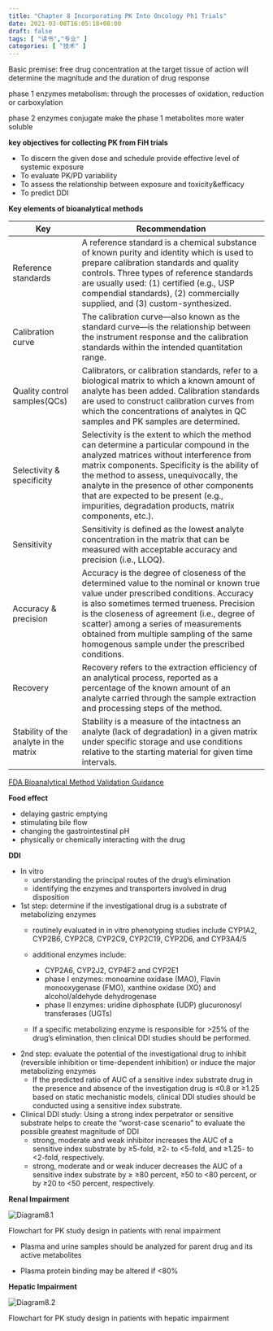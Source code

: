 ```yaml
---
title: "Chapter 8 Incorporating PK Into Oncology Ph1 Trials"
date: 2021-03-08T16:05:18+08:00
draft: false 
tags: [ "读书","专业" ]
categories: [ "技术" ]
---
```


Basic premise: free drug concentration at the target tissue of action will determine the magnitude and the duration of drug response

phase 1 enzymes metabolism: through the processes of oxidation, reduction or carboxylation

phase 2 enzymes conjugate make the phase 1 metabolites more water soluble



**key objectives for collecting PK from FiH trials**

- To discern the given dose and schedule provide effective level of systemic exposure
- To evaluate PK/PD variability
- To assess the relationship between exposure and toxicity&efficacy
- To predict DDI 



**Key elements of bioanalytical methods**

| Key                                    | Recommendation                                               |
| -------------------------------------- | ------------------------------------------------------------ |
| Reference standards                    | A reference standard is a chemical substance of known purity and identity which is used to prepare calibration standards and quality controls. Three types of reference standards are usually used: (1) certified (e.g., USP compendial standards), (2) commercially supplied, and (3) custom-synthesized. |
| Calibration curve                      | The calibration curve—also known as the standard curve—is the relationship between the instrument response and the calibration standards within the intended quantitation range. |
| Quality control samples(QCs)           | Calibrators, or calibration standards, refer to a biological matrix to which a known amount of analyte has been added. Calibration standards are used to construct calibration curves from which the concentrations of analytes in QC samples and PK samples are determined. |
| Selectivity & specificity              | Selectivity is the extent to which the method can determine a particular compound in the analyzed matrices without interference from matrix components. Specificity is the ability of the method to assess, unequivocally, the analyte in the presence of other components that are expected to be present (e.g., impurities, degradation products, matrix components, etc.). |
| Sensitivity                            | Sensitivity is defined as the lowest analyte concentration in the matrix that can be measured with acceptable accuracy and precision (i.e., LLOQ). |
| Accuracy & precision                   | Accuracy is the degree of closeness of the determined value to the nominal or known true value under prescribed conditions. Accuracy is also sometimes termed trueness. Precision is the closeness of agreement (i.e., degree of scatter) among a series of measurements obtained from multiple sampling of the same homogenous sample under the prescribed conditions. |
| Recovery                               | Recovery refers to the extraction efficiency of an analytical process, reported as a percentage of the known amount of an analyte carried through the sample extraction and processing steps of the method. |
| Stability of the analyte in the matrix | Stability is a measure of the intactness an analyte (lack of degradation) in a given matrix under specific storage and use conditions relative to the starting material for given time intervals. |

[FDA Bioanalytical Method Validation Guidance](https://www.fda.gov/downloads/Drugs/Guidances/ucm070107.pdf)



**Food effect**

- delaying gastric emptying
- stimulating bile flow
- changing the gastrointestinal pH 
- physically or chemically interacting with the drug

**DDI**

- In vitro
  - understanding the principal routes of the drug’s elimination
  - identifying the enzymes and transporters involved in drug disposition
- 1st step: determine if the investigational drug is a substrate of metabolizing enzymes
  - routinely evaluated in in vitro phenotyping studies include CYP1A2, CYP2B6, CYP2C8, CYP2C9, CYP2C19, CYP2D6, and CYP3A4/5
  - additional enzymes include: 
    - CYP2A6, CYP2J2, CYP4F2 and CYP2E1
    - phase I enzymes: monoamine oxidase (MAO), Flavin monooxygenase (FMO), xanthine oxidase (XO) and alcohol/aldehyde dehydrogenase
    - phase II enzymes: uridine diphosphate (UDP) glucuronosyl transferases (UGTs)
  
  - If a specific metabolizing enzyme is responsible for >25% of the drug’s elimination, then clinical DDI 
    studies should be performed.
- 2nd step: evaluate the potential of the investigational drug to inhibit (reversible inhibition or time-dependent inhibition) or induce the major metabolizing enzymes
  - If the predicted ratio of AUC of a sensitive index substrate drug in the presence and absence of the investigation drug is ≤0.8 or ≥1.25 based on static mechanistic models, clinical DDI studies should be conducted using a sensitive index substrate.
- Clinical DDI study: Using a strong index perpetrator or sensitive substrate helps to create the “worst-case scenario” to evaluate the possible greatest magnitude of DDI
  - strong, moderate and weak inhibitor increases the AUC of a sensitive index substrate by ≥5-fold, ≥2- to <5-fold, and ≥1.25- to <2-fold, respectively.
  - strong, moderate and or weak inducer decreases the AUC of a sensitive index substrate by ≥ ≥80 percent, ≥50 to <80 percent, or by ≥20 to <50 percent, respectively.



**Renal Impairment**

![Diagram8.1](https://i.loli.net/2021/03/08/AdmvTSKz8eGuJDi.png)

Flowchart for PK study design in patients with renal impairment

- Plasma and urine samples should be analyzed for parent drug and its active metabolites

- Plasma protein binding may be altered if <80%



**Hepatic Impairment**

![Diagram8.2](https://i.loli.net/2021/03/08/5yDudfBQwextIkE.png)

Flowchart for PK study design in patients with hepatic impairment
